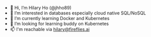 - 👋 Hi, I’m Hilary Ho (@jhho89)
- 👀 I’m interested in databases especially cloud native SQL/NoSQL
- 🌱 I’m currently learning Docker and Kubernetes
- 💞️ I’m looking for learning buddy on Kubernetes
- 📫 I'm reachable via hilary@fireflies.ai

<!---
jhho89/jhho89 is a ✨ special ✨ repository because its `README.md` (this file) appears on your GitHub profile.
You can click the Preview link to take a look at your changes.
--->
